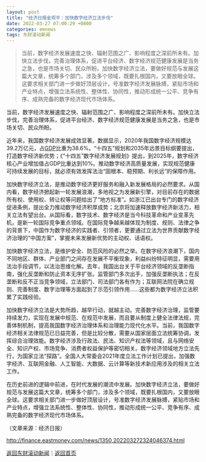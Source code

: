```yaml
---
layout: post
title: "经济日报金观平：加快数字经济立法步伐"
date: 2022-03-27 07:00:29 +0800
categories: emnews
tags: 东财滚动新闻
---
```

> 当前，数字经济发展速度之快、辐射范围之广、影响程度之深前所未有。加快立法步伐，完善治理体系，促进平台经济、数字经济规范健康发展是当务之急，也是市场关切、民众所盼。加快数字经济立法，要做好规范与发展这篇大文章，统筹多个部门，涉及多个领域，既要扎根国内，又要放眼全球。这要求相关部门进一步做好顶层设计，号准数字经济发展脉搏，紧贴市场和产业特点，增强立法系统性、整体性、协同性，推动形成统一公平、竞争有序、成熟完备的数字经济现代市场体系。

<p>当前，数字经济发展速度之快、辐射范围之广、影响程度之深前所未有。加快立法步伐，完善治理体系，促进平台经济、数字经济规范健康发展是当务之急，也是市场关切、民众所盼。</p>
 <p>近年来，我国数字经济发展成效显著。数据显示，2020年我国数字经济规模达39.2万亿元，占<span id="Info.342"><a href="http://data.eastmoney.com/cjsj/gdp.html" class="infokey">GDP</a></span>比重为38.6%。“十四五”规划和2035年远景目标纲要提出，打造数字经济新优势；《“十四五”数字经济发展规划》提出，到2025年，数字经济核心产业增加值占GDP比重达到10%。推动数字经济高质量发展，实现规范健康可持续发展的目标，就必须有效发挥法治“固根本、稳预期、利长远”的保障作用。</p>
 <p>加快数字经济立法，是推动数字经济更好服务和融入新发展格局的必然要求。从国内看，数字经济掀起新一轮发展浪潮，多地视之为发展新引擎，对目前存在的数据所有权、使用权、转让权等问题给出了“地方标准”。如浙江已出台专门的数字经济促进条例，提出全力推动数字经济积厚成势；北京将加速释放数字经济新活力，相关立法有望出台。从国际看，数字技术、数字经济是当今科技革命和产业变革先机，是新一轮国际竞争重点领域。在国际竞争越来越体现为制度、规则、法律之争的背景下，中国作为数字经济的实践者、引领者，更要通过立法为世界贡献数字经济治理的“中国方案”，掌握未来发展新优势的主动权、话语权。</p>
 <p>加快数字经济立法，是维护安全、防范风险的必然之举。在数字经济浪潮下，国内不同地区、群体、产业部门之间存在发展不平衡现象，利益纠纷特征明显，需要用法治手段调节，以法治思维化解。去年，我国出台关于平台经济领域的反垄断指南，强化反垄断和防止资本无序扩张。监管部门多次出手，加强反垄断执法；在反垄断和反不正当竞争领域，立法部门、司法部门各有作为；互联网法院在确立规则、完善制度、数字治理等方面起到了示范引领作用……这些都为数字经济立法积累了实践经验。</p>
 <p>加快数字经济立法是大势所趋，越早行动，就越主动。完善数字经济治理，监管要持续发力，实现在发展中规范、在规范中发展，而且要从制度上健全法律法规，完善体制机制，提高我国数字经济治理体系和治理能力现代化水平。当前，我国数字经济相关法律规范已日益完善，但是比较分散，需要从国家层面立法统筹协调，发挥综合治理效能。数字经济涉及行政法、民法、知识产权法等领域，且与网络安全、知识产权、市场竞争、消费者权益保护等密切相关。数字经济领域地方立法先行，为国家立法“探路”。全国人大常委会2021年度立法工作计划已提出，加强数字经济、互联网金融、人工智能、大数据、云计算等新技术新应用涉及的相关立法工作。</p>
 <p>在历史前进的逻辑中前进，在时代发展的潮流中发展。加快数字经济立法，要做好规范与发展这篇大文章，统筹多个部门，涉及多个领域，既要扎根国内，又要放眼全球。这要求相关部门进一步做好顶层设计，号准数字经济发展脉搏，紧贴市场和产业特点，增强立法系统性、整体性、协同性，推动形成统一公平、竞争有序、成熟完备的数字经济现代市场体系。</p><p class="em_media">（文章来源：经济日报）</p>

<http://finance.eastmoney.com/news/1350,202203272324046374.html>

[返回东财滚动新闻](//finews.withounder.com/emnews/)｜[返回首页](//finews.withounder.com/)